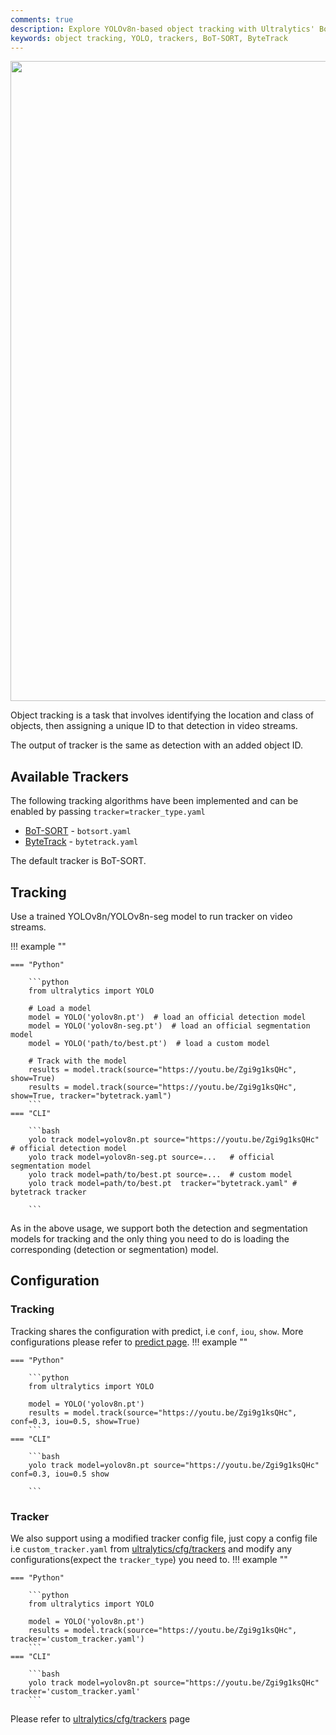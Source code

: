 ```yaml
---
comments: true
description: Explore YOLOv8n-based object tracking with Ultralytics' BoT-SORT and ByteTrack. Learn configuration, usage, and customization tips.
keywords: object tracking, YOLO, trackers, BoT-SORT, ByteTrack
---
```


<img width="1024" src="https://user-images.githubusercontent.com/26833433/243418637-1d6250fd-1515-4c10-a844-a32818ae6d46.png">

Object tracking is a task that involves identifying the location and class of objects, then assigning a unique ID to
that detection in video streams.

The output of tracker is the same as detection with an added object ID.

## Available Trackers

The following tracking algorithms have been implemented and can be enabled by passing `tracker=tracker_type.yaml`

* [BoT-SORT](https://github.com/NirAharon/BoT-SORT) - `botsort.yaml`
* [ByteTrack](https://github.com/ifzhang/ByteTrack) - `bytetrack.yaml`

The default tracker is BoT-SORT.

## Tracking

Use a trained YOLOv8n/YOLOv8n-seg model to run tracker on video streams.

!!! example ""

    === "Python"
    
        ```python
        from ultralytics import YOLO
        
        # Load a model
        model = YOLO('yolov8n.pt')  # load an official detection model
        model = YOLO('yolov8n-seg.pt')  # load an official segmentation model
        model = YOLO('path/to/best.pt')  # load a custom model
        
        # Track with the model
        results = model.track(source="https://youtu.be/Zgi9g1ksQHc", show=True) 
        results = model.track(source="https://youtu.be/Zgi9g1ksQHc", show=True, tracker="bytetrack.yaml") 
        ```
    === "CLI"
    
        ```bash
        yolo track model=yolov8n.pt source="https://youtu.be/Zgi9g1ksQHc"  # official detection model
        yolo track model=yolov8n-seg.pt source=...   # official segmentation model
        yolo track model=path/to/best.pt source=...  # custom model
        yolo track model=path/to/best.pt  tracker="bytetrack.yaml" # bytetrack tracker

        ```

As in the above usage, we support both the detection and segmentation models for tracking and the only thing you need to
do is loading the corresponding (detection or segmentation) model.

## Configuration

### Tracking

Tracking shares the configuration with predict, i.e `conf`, `iou`, `show`. More configurations please refer
to [predict page](https://docs.ultralytics.com/modes/predict/).
!!! example ""

    === "Python"
    
        ```python
        from ultralytics import YOLO
        
        model = YOLO('yolov8n.pt')
        results = model.track(source="https://youtu.be/Zgi9g1ksQHc", conf=0.3, iou=0.5, show=True) 
        ```
    === "CLI"
    
        ```bash
        yolo track model=yolov8n.pt source="https://youtu.be/Zgi9g1ksQHc" conf=0.3, iou=0.5 show

        ```

### Tracker

We also support using a modified tracker config file, just copy a config file i.e `custom_tracker.yaml`
from [ultralytics/cfg/trackers](https://github.com/ultralytics/ultralytics/tree/main/ultralytics/cfg/trackers) and modify
any configurations(expect the `tracker_type`) you need to.
!!! example ""

    === "Python"
    
        ```python
        from ultralytics import YOLO
        
        model = YOLO('yolov8n.pt')
        results = model.track(source="https://youtu.be/Zgi9g1ksQHc", tracker='custom_tracker.yaml') 
        ```
    === "CLI"
    
        ```bash
        yolo track model=yolov8n.pt source="https://youtu.be/Zgi9g1ksQHc" tracker='custom_tracker.yaml'
        ```

Please refer to [ultralytics/cfg/trackers](https://github.com/ultralytics/ultralytics/tree/main/ultralytics/cfg/trackers)
page
